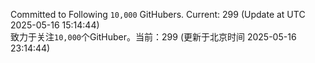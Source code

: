 Committed to Following `10,000` GitHubers. Current: <!-- FOLLOWING_COUNT -->299<!-- FOLLOWING_COUNT --> (Update at UTC <!-- LAST_UPDATED -->2025-05-16 15:14:44<!-- LAST_UPDATED -->)<br>
致力于关注`10,000`个GitHuber。当前：<!-- FOLLOWING_COUNT -->299<!-- FOLLOWING_COUNT --> (更新于北京时间 <!-- LAST_UPDATED_CST -->2025-05-16 23:14:44<!-- LAST_UPDATED_CST -->)
